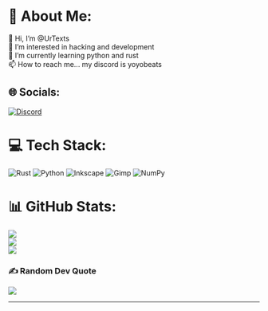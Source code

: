 # 💫 About Me:
👋 Hi, I’m @UrTexts<br>👀 I’m interested in hacking and development<br>🌱 I’m currently learning python and rust<br>📫 How to reach me... my discord is yoyobeats


## 🌐 Socials:
[![Discord](https://img.shields.io/badge/Discord-%237289DA.svg?logo=discord&logoColor=white)](https://discord.gg/yoyobeats ) 

# 💻 Tech Stack:
![Rust](https://img.shields.io/badge/rust-%23000000.svg?style=for-the-badge&logo=rust&logoColor=white) ![Python](https://img.shields.io/badge/python-3670A0?style=for-the-badge&logo=python&logoColor=ffdd54) ![Inkscape](https://img.shields.io/badge/Inkscape-e0e0e0?style=for-the-badge&logo=inkscape&logoColor=080A13) ![Gimp](https://img.shields.io/badge/Gimp-657D8B?style=for-the-badge&logo=gimp&logoColor=FFFFFF) ![NumPy](https://img.shields.io/badge/numpy-%23013243.svg?style=for-the-badge&logo=numpy&logoColor=white)
# 📊 GitHub Stats:
![](https://github-readme-stats.vercel.app/api?username=UrTexts&theme=dark&hide_border=false&include_all_commits=true&count_private=false)<br/>
![](https://github-readme-streak-stats.herokuapp.com/?user=UrTexts&theme=dark&hide_border=false)<br/>
![](https://github-readme-stats.vercel.app/api/top-langs/?username=UrTexts&theme=dark&hide_border=false&include_all_commits=true&count_private=false&layout=compact)

### ✍️ Random Dev Quote
![](https://quotes-github-readme.vercel.app/api?type=horizontal&theme=radical)




---



